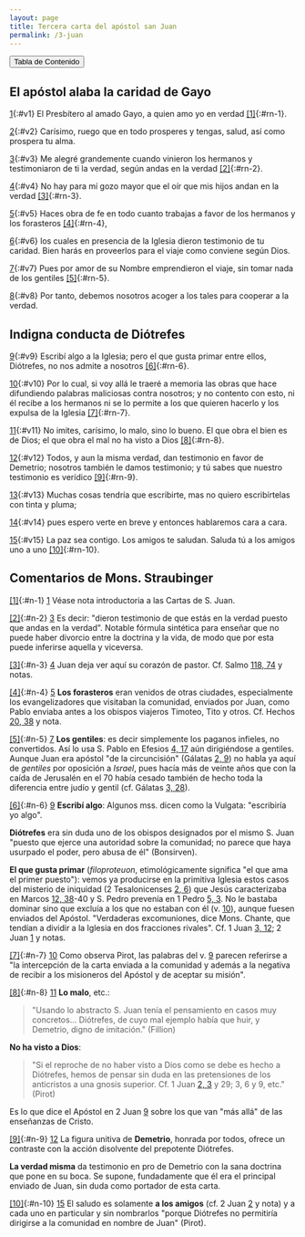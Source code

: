 ```yaml
---
layout: page
title: Tercera carta del apóstol san Juan
permalink: /3-juan
---
```

<!--* En otras biblias, el v. 14 está dividido en 2, terminando el libro en el v. 15 -->
<input type="button" popovertarget="toc" value="Tabla de Contenido">

<div id="toc" markdown="1" popover>

- Tabla de contenido
{:toc}
</div>

## El apóstol alaba la caridad de Gayo

[1](#v1){:#v1} El Presbítero al amado Gayo, a quien amo yo en verdad [[1]](#n-1){:#rn-1}.

[2](#v2){:#v2} Carísimo, ruego que en todo prosperes y tengas, salud, así como prospera tu alma.

[3](#v3){:#v3} Me alegré grandemente cuando vinieron los hermanos y testimoniaron de ti la verdad, según andas en la verdad [[2]](#n-2){:#rn-2}.

[4](#v4){:#v4} No hay para mí gozo mayor que el oír que mis hijos andan en la verdad [[3]](#n-3){:#rn-3}.

[5](#v5){:#v5} Haces obra de fe en todo cuanto trabajas a favor de los hermanos y los forasteros [[4]](#n-4){:#rn-4},

[6](#v6){:#v6} los cuales en presencia de la Iglesia dieron testimonio de tu caridad. Bien harás en proveerlos para el viaje como conviene según Dios.

[7](#v7){:#v7} Pues por amor de su Nombre emprendieron el viaje, sin tomar nada de los gentiles [[5]](#n-5){:#rn-5}.

[8](#v8){:#v8} Por tanto, debemos nosotros acoger a los tales para cooperar a la verdad.

## Indigna conducta de Diótrefes

[9](#v9){:#v9} Escribí algo a la Iglesia; pero el que gusta primar entre ellos, Diótrefes, no nos admite a nosotros [[6]](#n-6){:#rn-6}.

[10](#v10){:#v10} Por lo cual, si voy allá le traeré a memoria las obras que hace difundiendo palabras maliciosas contra nosotros; y no contento con esto, ni él recibe a los hermanos ni se lo permite a los que quieren hacerlo y los expulsa de la Iglesia [[7]](#n-7){:#rn-7}.

[11](#v11){:#v11} No imites, carísimo, lo malo, sino lo bueno. El que obra el bien es de Dios; el que obra el mal no ha visto a Dios [[8]](#n-8){:#rn-8}.

[12](#v12){:#v12} Todos, y aun la misma verdad, dan testimonio en favor de Demetrio; nosotros también le damos testimonio; y tú sabes que nuestro testimonio es verídico [[9]](#n-9){:#rn-9}.

[13](#v13){:#v13} Muchas cosas tendría que escribirte, mas no quiero escribírtelas con tinta y pluma;

[14](#v14){:#v14} pues espero verte en breve y entonces hablaremos cara a cara.

[15](#v15){:#v15} La paz sea contigo. Los amigos te saludan. Saluda tú a los amigos uno a uno [[10]](#n-10){:#rn-10}.

## Comentarios de Mons. Straubinger

[[1]](#rn-1){:#n-1} [1](#v1) Véase nota introductoria a las Cartas de S. Juan.

[[2]](#rn-2){:#n-2} [3](#v3) Es decir: "dieron testimonio de que estás en la verdad puesto que andas en la verdad". Notable fórmula sintética para enseñar que no puede haber divorcio entre la doctrina y la vida, de modo que por esta puede inferirse aquella y viceversa.

[[3]](#rn-3){:#n-3} [4](#v4) Juan deja ver aquí su corazón de pastor. Cf. Salmo [118, 74](salmos#c118-v74) y notas.

[[4]](#rn-4){:#n-4} [5](#v5) **Los forasteros** eran venidos de otras ciudades, especialmente los evangelizadores que visitaban la comunidad, enviados por Juan, como Pablo enviaba antes a los obispos viajeros Timoteo, Tito y otros. Cf. Hechos [20, 38](hechos#c20-v38) y nota.

[[5]](#rn-5){:#n-5} [7](#v7) **Los gentiles**: es decir simplemente los paganos infieles, no convertidos. Así lo usa S. Pablo en Efesios [4, 17](efesios#c4-v17) aún dirigiéndose a gentiles. Aunque Juan era apóstol "de la circuncisión" (Gálatas [2, 9](galatas#c2-v9)) no habla ya aquí de *gentiles* por oposición a *Israel*, pues hacía más de veinte años que con la caída de Jerusalén en el 70 había cesado también de hecho toda la diferencia entre judío y gentil (cf. Gálatas [3, 28](galatas#c3-v28)).

[[6]](#rn-6){:#n-6} [9](#v9) **Escribí algo**: Algunos mss. dicen como la Vulgata: "escribiría yo algo".

**Diótrefes** era sin duda uno de los obispos designados por el mismo S. Juan "puesto que ejerce una autoridad sobre la comunidad; no parece que haya usurpado el poder, pero abusa de él" (Bonsirven).

**El que gusta primar** (*filoproteuon*, etimológicamente significa "el que ama el primer puesto"): vemos ya producirse en la primitiva Iglesia estos casos del misterio de iniquidad (2 Tesalonicenses [2, 6](2-tesalonicenses#c2-v6)) que Jesús caracterizaba en Marcos [12, 38](marcos#c12-v38)-40 y S. Pedro prevenía en 1 Pedro [5, 3](1-pedro#c5-v3). No le bastaba dominar sino que excluía a los que no estaban con él (v. [10](#v10)), aunque fuesen enviados del Apóstol. "Verdaderas excomuniones, dice Mons. Chante, que tendían a dividir a la Iglesia en dos fracciones rivales". Cf. 1 Juan [3, 12](1-juan#c3-v12); 2 Juan [1](2-juan#v1) y notas.

[[7]](#rn-7){:#n-7} [10](#v10) Como observa Pirot, las palabras del v. [9](#v9) parecen referirse a "la intercepción de la carta enviada a la comunidad y además a la negativa de recibir a los misioneros del Apóstol y de aceptar su misión".

[[8]](#rn-8){:#n-8} [11](#v11) **Lo malo**, etc.:

> "Usando lo abstracto S. Juan tenía el pensamiento en casos muy concretos... Diótrefes, de cuyo mal ejemplo había que huir, y Demetrio, digno de imitación." (Fillion)

**No ha visto a Dios**:

> "Si el reproche de no haber visto a Dios como se debe es hecho a Diótrefes, hemos de pensar sin duda en las pretensiones de los anticristos a una gnosis superior. Cf. 1 Juan [2, 3](1-juan#c2-v3) y 29; 3, 6 y 9, etc." (Pirot)

Es lo que dice el Apóstol en 2 Juan [9](2-juan#v9) sobre los que van "más allá" de las enseñanzas de Cristo.

[[9]](#rn-9){:#n-9} [12](#v12) La figura unitiva de **Demetrio**, honrada por todos, ofrece un contraste con la acción disolvente del prepotente Diótrefes.

**La verdad misma** da testimonio en pro de Demetrio con la sana doctrina que pone en su boca. Se supone, fundadamente que él era el principal enviado de Juan, sin duda como portador de esta carta.

[[10]](#rn-10){:#n-10} [15](#v15) El saludo es solamente **a los amigos** (cf. 2 Juan [2](2-juan#v2) y nota) y a cada uno en particular y sin nombrarlos "porque Diótrefes no permitiría dirigirse a la comunidad en nombre de Juan" (Pirot).

<!-- Total de referencias: 10 -->
<!-- Rango original de referencias: 12789 - 12798 -->

<!-- Total de notas: 10 -->
<!-- Rango original: [12789] - [12798] -->